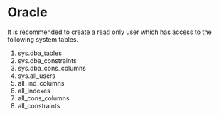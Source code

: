 # Oracle









It is recommended to create a read only user which has access to the following system tables.

1. sys.dba\_tables
2. sys.dba\_constraints
3. sys.dba\_cons\_columns
4. sys.all\_users
5. all\_ind\_columns
6. all\_indexes
7. all\_cons\_columns
8. all\_constraints
